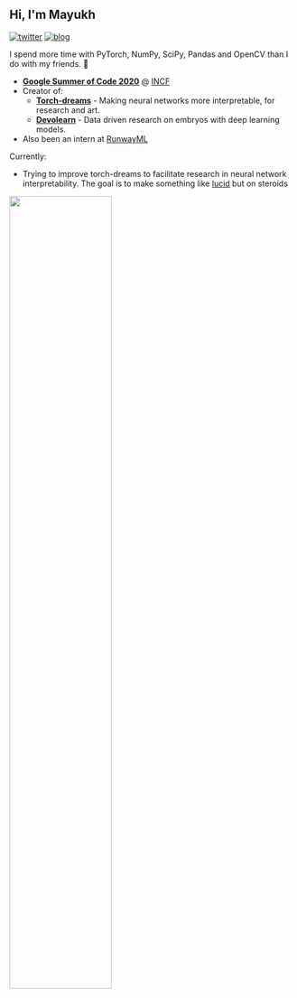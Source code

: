 ## Hi, I'm Mayukh

[![twitter](https://img.shields.io/twitter/url?label=Twitter%20%40mayukh091&style=social&url=https%3A%2F%2Ftwitter.com%2Fmayukh091)](https://twitter.com/mayukh091)
[![blog](https://img.shields.io/twitter/url?color=Black&label=Blog&style=flat-square&url=https%3A%2F%2Fmayukhdeb.github.io%2Fblog%2F)](https://mayukhdeb.github.io/blog/)
<!--
[![CV](https://img.shields.io/twitter/url?color=blue&label=CV&style=flat-square&url=https%3A%2F%2Fmayukhdeb.github.io%2Fcv.pdf)](https://mayukhdeb.github.io/cv.pdf)
-->

<!--
<code><img height="20" src="https://avatars0.githubusercontent.com/u/21003710?s=200&v=4"></code>
<code><img height="20" src="https://camo.githubusercontent.com/37d9964b95f38c96ed2cce75182f7ebda4b90f64/68747470733a2f2f676863646e2e7261776769742e6f72672f6e756d70792f6e756d70792f6d61737465722f6272616e64696e672f69636f6e732f7072696d6172792f6e756d70796c6f676f2e737667"></code>
<code><img height="20" src="https://avatars1.githubusercontent.com/u/5009934?s=200&v=4"></code>
<code><img height="20" src="https://camo.githubusercontent.com/5cb734f6fc37f645dc900e35559c60d91cc6b550/68747470733a2f2f6465762e70616e6461732e696f2f7374617469632f696d672f70616e6461732e737667"></code>
<code><img height="20" src="https://avatars3.githubusercontent.com/u/288277?s=200&v=4"></code>
-->
I spend more time with PyTorch, NumPy, SciPy, Pandas and OpenCV than I do with my friends. :space_invader:

<!--
<code><img src = "https://github.com/Mayukhdeb/torch-dreams-notebooks/blob/main/images/raw_output/inceptionv3_channels/inceptionv3.Mixed_6c.branch7x7_1.conv_channel_115.jpg?raw=true" height="100"></code>
<code><img src = "https://github.com/Mayukhdeb/torch-dreams-notebooks/blob/main/images/raw_output/inceptionv3_channels/inceptionv3.Mixed_6c.branch7x7_1.conv_channel_74.jpg?raw=true" height="100"></code>
<code><img src = "https://github.com/Mayukhdeb/torch-dreams-notebooks/blob/main/images/raw_output/inceptionv3_channels/inceptionv3.Mixed_6c.branch7x7_1.conv_channel_123.jpg?raw=true" height="100"></code>
<code><img src = "https://github.com/Mayukhdeb/torch-dreams-notebooks/blob/main/images/raw_output/inceptionv3_channels/inceptionv3.Mixed_6c.branch7x7_1.conv_channel_120.jpg?raw=true" height="100"></code>
<code><img src = "https://github.com/Mayukhdeb/torch-dreams-notebooks/blob/main/images/raw_output/inceptionv3_channels/inceptionv3.Mixed_6c.branch7x7_1.conv_channel_16.jpg?raw=true" height="100"></code>
-->



* [**Google Summer of Code 2020**](https://github.com/devoworm/GSoC-2020/tree/master/Pre-trained%20Models%20(DevLearning)) @ [INCF](https://incf.org/)
* Creator of:
  * [**Torch-dreams**](https://github.com/Mayukhdeb/torch-dreams) - Making neural networks more interpretable, for research and art.
  * [**Devolearn**](https://github.com/DevoLearn/devolearn) - Data driven research on embryos with deep learning models.
* Also been an intern at [RunwayML](https://runwayml.com/)

Currently:
* Trying to improve torch-dreams to facilitate research in neural network interpretability. The goal is to make something like [lucid](https://github.com/tensorflow/lucid) but on steroids

<!--
<p align="center">
<img src="https://raw.githubusercontent.com/Mayukhdeb/Mayukhdeb/master/deep_chicken_terminator.gif" width = "25%"/>
</p>
-->

<img src= "https://github-readme-stats.vercel.app/api?username=mayukhdeb&show_icons=true&theme=dark" width = "60%" align = "center">
<!---
<a href="https://github.com/mayukhdeb/">
  <img align="center" src="https://github-readme-stats.vercel.app/api/top-langs/?username=mayukhdeb" />
</a>
--->

